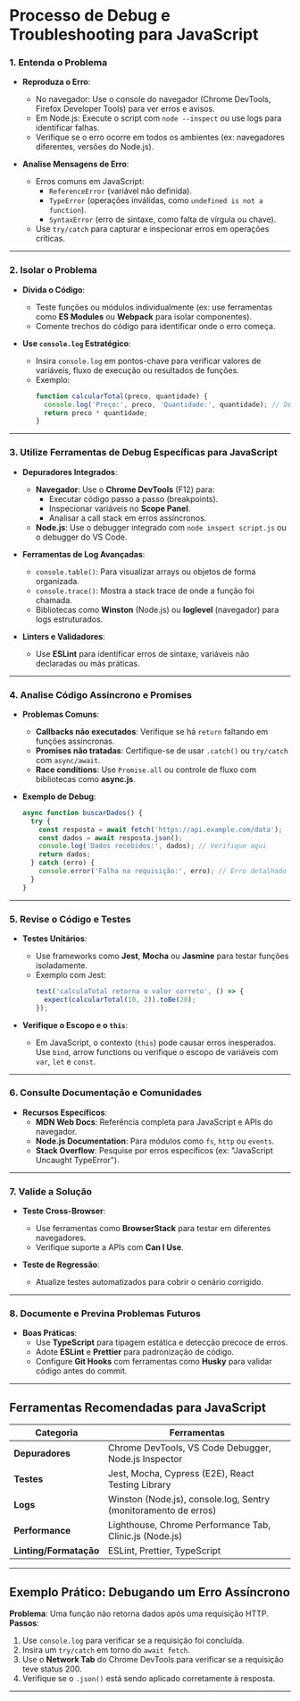 # **Processo de Debug e Troubleshooting para JavaScript**

### **1. Entenda o Problema**
- **Reproduza o Erro**:
  - No navegador: Use o console do navegador (Chrome DevTools, Firefox Developer Tools) para ver erros e avisos.
  - Em Node.js: Execute o script com `node --inspect` ou use logs para identificar falhas.
  - Verifique se o erro ocorre em todos os ambientes (ex: navegadores diferentes, versões do Node.js).

- **Analise Mensagens de Erro**:
  - Erros comuns em JavaScript:
    - `ReferenceError` (variável não definida).
    - `TypeError` (operações inválidas, como `undefined is not a function`).
    - `SyntaxError` (erro de sintaxe, como falta de vírgula ou chave).
  - Use `try/catch` para capturar e inspecionar erros em operações críticas.

---

### **2. Isolar o Problema**
- **Divida o Código**:
  - Teste funções ou módulos individualmente (ex: use ferramentas como **ES Modules** ou **Webpack** para isolar componentes).
  - Comente trechos do código para identificar onde o erro começa.

- **Use `console.log` Estratégico**:
  - Insira `console.log` em pontos-chave para verificar valores de variáveis, fluxo de execução ou resultados de funções.
  - Exemplo:
    ```javascript
    function calcularTotal(preco, quantidade) {
      console.log('Preço:', preco, 'Quantidade:', quantidade); // Debug
      return preco * quantidade;
    }
    ```

---

### **3. Utilize Ferramentas de Debug Específicas para JavaScript**
- **Depuradores Integrados**:
  - **Navegador**: Use o **Chrome DevTools** (F12) para:
    - Executar código passo a passo (breakpoints).
    - Inspecionar variáveis no **Scope Panel**.
    - Analisar a call stack em erros assíncronos.
  - **Node.js**: Use o debugger integrado com `node inspect script.js` ou o debugger do VS Code.

- **Ferramentas de Log Avançadas**:
  - `console.table()`: Para visualizar arrays ou objetos de forma organizada.
  - `console.trace()`: Mostra a stack trace de onde a função foi chamada.
  - Bibliotecas como **Winston** (Node.js) ou **loglevel** (navegador) para logs estruturados.

- **Linters e Validadores**:
  - Use **ESLint** para identificar erros de sintaxe, variáveis não declaradas ou más práticas.

---

### **4. Analise Código Assíncrono e Promises**
- **Problemas Comuns**:
  - **Callbacks não executados**: Verifique se há `return` faltando em funções assíncronas.
  - **Promises não tratadas**: Certifique-se de usar `.catch()` ou `try/catch` com `async/await`.
  - **Race conditions**: Use `Promise.all` ou controle de fluxo com bibliotecas como **async.js**.

- **Exemplo de Debug**:
  ```javascript
  async function buscarDados() {
    try {
      const resposta = await fetch('https://api.example.com/data');
      const dados = await resposta.json();
      console.log('Dados recebidos:', dados); // Verifique aqui
      return dados;
    } catch (erro) {
      console.error('Falha na requisição:', erro); // Erro detalhado
    }
  }
  ```

---

### **5. Revise o Código e Testes**
- **Testes Unitários**:
  - Use frameworks como **Jest**, **Mocha** ou **Jasmine** para testar funções isoladamente.
  - Exemplo com Jest:
    ```javascript
    test('calculaTotal retorna o valor correto', () => {
      expect(calcularTotal(10, 2)).toBe(20);
    });
    ```

- **Verifique o Escopo e o `this`**:
  - Em JavaScript, o contexto (`this`) pode causar erros inesperados. Use `bind`, arrow functions ou verifique o escopo de variáveis com `var`, `let` e `const`.

---

### **6. Consulte Documentação e Comunidades**
- **Recursos Específicos**:
  - **MDN Web Docs**: Referência completa para JavaScript e APIs do navegador.
  - **Node.js Documentation**: Para módulos como `fs`, `http` ou `events`.
  - **Stack Overflow**: Pesquise por erros específicos (ex: "JavaScript Uncaught TypeError").

---

### **7. Valide a Solução**
- **Teste Cross-Browser**:
  - Use ferramentas como **BrowserStack** para testar em diferentes navegadores.
  - Verifique suporte a APIs com **Can I Use**.

- **Teste de Regressão**:
  - Atualize testes automatizados para cobrir o cenário corrigido.

---

### **8. Documente e Previna Problemas Futuros**
- **Boas Práticas**:
  - Use **TypeScript** para tipagem estática e detecção precoce de erros.
  - Adote **ESLint** e **Prettier** para padronização de código.
  - Configure **Git Hooks** com ferramentas como **Husky** para validar código antes do commit.

---

## **Ferramentas Recomendadas para JavaScript**
| Categoria           | Ferramentas                                                                 |
|----------------------|----------------------------------------------------------------------------|
| **Depuradores**      | Chrome DevTools, VS Code Debugger, Node.js Inspector                       |
| **Testes**           | Jest, Mocha, Cypress (E2E), React Testing Library                          |
| **Logs**             | Winston (Node.js), console.log, Sentry (monitoramento de erros)            |
| **Performance**      | Lighthouse, Chrome Performance Tab, Clinic.js (Node.js)                    |
| **Linting/Formatação** | ESLint, Prettier, TypeScript                                               |

---

## **Exemplo Prático: Debugando um Erro Assíncrono**
**Problema**: Uma função não retorna dados após uma requisição HTTP.  
**Passos**:
1. Use `console.log` para verificar se a requisição foi concluída.
2. Insira um `try/catch` em torno do `await fetch`.
3. Use o **Network Tab** do Chrome DevTools para verificar se a requisição teve status 200.
4. Verifique se o `.json()` está sendo aplicado corretamente à resposta.

---

